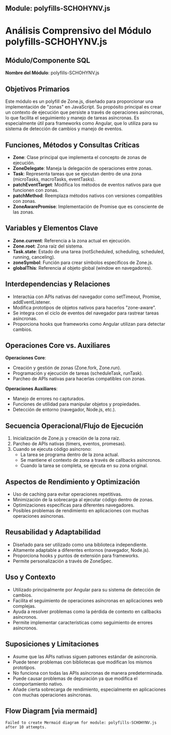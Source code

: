 ## Module: polyfills-SCHOHYNV.js

# Análisis Comprensivo del Módulo polyfills-SCHOHYNV.js

## Módulo/Componente SQL
**Nombre del Módulo**: polyfills-SCHOHYNV.js

## Objetivos Primarios
Este módulo es un polyfill de Zone.js, diseñado para proporcionar una implementación de "zonas" en JavaScript. Su propósito principal es crear un contexto de ejecución que persiste a través de operaciones asíncronas, lo que facilita el seguimiento y manejo de tareas asíncronas. Es especialmente útil para frameworks como Angular, que lo utiliza para su sistema de detección de cambios y manejo de eventos.

## Funciones, Métodos y Consultas Críticas
- **Zone**: Clase principal que implementa el concepto de zonas de ejecución.
- **ZoneDelegate**: Maneja la delegación de operaciones entre zonas.
- **Task**: Representa tareas que se ejecutan dentro de una zona (microTasks, macroTasks, eventTasks).
- **patchEventTarget**: Modifica los métodos de eventos nativos para que funcionen con zonas.
- **patchMethod**: Reemplaza métodos nativos con versiones compatibles con zonas.
- **ZoneAwarePromise**: Implementación de Promise que es consciente de las zonas.

## Variables y Elementos Clave
- **Zone.current**: Referencia a la zona actual en ejecución.
- **Zone.root**: Zona raíz del sistema.
- **Task.state**: Estado de una tarea (notScheduled, scheduling, scheduled, running, canceling).
- **zoneSymbol**: Función para crear símbolos específicos de Zone.js.
- **globalThis**: Referencia al objeto global (window en navegadores).

## Interdependencias y Relaciones
- Interactúa con APIs nativas del navegador como setTimeout, Promise, addEventListener.
- Modifica prototipos de objetos nativos para hacerlos "zone-aware".
- Se integra con el ciclo de eventos del navegador para rastrear tareas asíncronas.
- Proporciona hooks que frameworks como Angular utilizan para detectar cambios.

## Operaciones Core vs. Auxiliares
**Operaciones Core**:
- Creación y gestión de zonas (Zone.fork, Zone.run).
- Programación y ejecución de tareas (scheduleTask, runTask).
- Parcheo de APIs nativas para hacerlas compatibles con zonas.

**Operaciones Auxiliares**:
- Manejo de errores no capturados.
- Funciones de utilidad para manipular objetos y propiedades.
- Detección de entorno (navegador, Node.js, etc.).

## Secuencia Operacional/Flujo de Ejecución
1. Inicialización de Zone.js y creación de la zona raíz.
2. Parcheo de APIs nativas (timers, eventos, promesas).
3. Cuando se ejecuta código asíncrono:
   - La tarea se programa dentro de la zona actual.
   - Se mantiene el contexto de zona a través de callbacks asíncronos.
   - Cuando la tarea se completa, se ejecuta en su zona original.

## Aspectos de Rendimiento y Optimización
- Uso de caching para evitar operaciones repetitivas.
- Minimización de la sobrecarga al ejecutar código dentro de zonas.
- Optimizaciones específicas para diferentes navegadores.
- Posibles problemas de rendimiento en aplicaciones con muchas operaciones asíncronas.

## Reusabilidad y Adaptabilidad
- Diseñado para ser utilizado como una biblioteca independiente.
- Altamente adaptable a diferentes entornos (navegador, Node.js).
- Proporciona hooks y puntos de extensión para frameworks.
- Permite personalización a través de ZoneSpec.

## Uso y Contexto
- Utilizado principalmente por Angular para su sistema de detección de cambios.
- Facilita el seguimiento de operaciones asíncronas en aplicaciones web complejas.
- Ayuda a resolver problemas como la pérdida de contexto en callbacks asíncronos.
- Permite implementar características como seguimiento de errores asíncronos.

## Suposiciones y Limitaciones
- Asume que las APIs nativas siguen patrones estándar de asincronía.
- Puede tener problemas con bibliotecas que modifican los mismos prototipos.
- No funciona con todas las APIs asíncronas de manera predeterminada.
- Puede causar problemas de depuración ya que modifica el comportamiento nativo.
- Añade cierta sobrecarga de rendimiento, especialmente en aplicaciones con muchas operaciones asíncronas.
## Flow Diagram [via mermaid]
```mermaid
Failed to create Mermaid diagram for module: polyfills-SCHOHYNV.js after 10 attempts.
```
